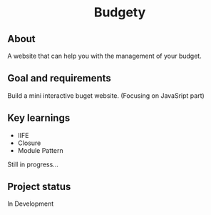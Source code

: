 <h1 align="center">Budgety</h1>

<h2>About</h2>

A website that can help you with the management of your budget.

<h2>Goal and requirements</h2>

Build a mini interactive buget website. (Focusing on JavaSript part)

<h2>Key learnings</h2>

- IIFE
- Closure
- Module Pattern

Still in progress...

<h2>Project status</h2>

In Development
